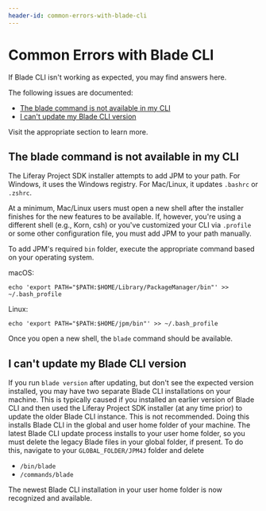 ```yaml
---
header-id: common-errors-with-blade-cli
---
```


# Common Errors with Blade CLI

If Blade CLI isn't working as expected, you may find answers here.

The following issues are documented:

- [The blade command is not available in my CLI](#the-blade-command-is-not-available-in-my-cli)
- [I can't update my Blade CLI version](#i-cant-update-my-blade-cli-version)

Visit the appropriate section to learn more.

## The blade command is not available in my CLI

The Liferay Project SDK installer attempts to add JPM to your path. For Windows,
it uses the Windows registry. For Mac/Linux, it updates `.bashrc` or `.zshrc`. 

At a minimum, Mac/Linux users must open a new shell after the installer finishes
for the new features to be available. If, however, you're using a different
shell (e.g., Korn, csh) or you've customized your CLI via `.profile` or
some other configuration file, you must add JPM to your path manually. 

To add JPM's required `bin` folder, execute the appropriate command based on
your operating system.

macOS:

    echo 'export PATH="$PATH:$HOME/Library/PackageManager/bin"' >> ~/.bash_profile

Linux:

    echo 'export PATH="$PATH:$HOME/jpm/bin"' >> ~/.bash_profile

Once you open a new shell, the `blade` command should be available.

## I can't update my Blade CLI version

If you run `blade version` after updating, but don't see the expected version
installed, you may have two separate Blade CLI installations on your machine.
This is typically caused if you installed an earlier version of Blade CLI and
then used the Liferay Project SDK installer (at any time prior) to update the
older Blade CLI instance. This is not recommended. Doing this installs Blade CLI
in the global and user home folder of your machine. The latest Blade CLI update
process installs to your user home folder, so you must delete the legacy Blade
files in your global folder, if present. To do this, navigate to your
`GLOBAL_FOLDER/JPM4J` folder and delete

- `/bin/blade`
- `/commands/blade`

The newest Blade CLI installation in your user home folder is now recognized and
available.
